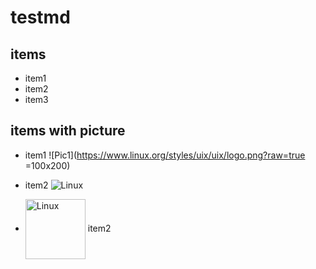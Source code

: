 # testmd

## items

* item1
* item2
* item3

## items with picture

* item1
![Pic1](https://www.linux.org/styles/uix/uix/logo.png?raw=true =100x200)


* item2 <img src="https://www.linux.org/styles/uix/uix/logo.png" alt="Linux" style="vertical-align:top;" />

* <img src="https://www.linux.org/styles/uix/uix/logo.png" alt="Linux" height="96" style="vertical-align:middle;" height="32" /> item2 



